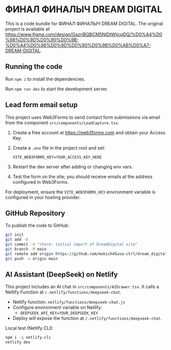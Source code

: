 
  # ФИНАЛ ФИНАЛЫЧ DREAM DIGITAL

  This is a code bundle for ФИНАЛ ФИНАЛЫЧ DREAM DIGITAL. The original project is available at https://www.figma.com/design/GazriBQBCM5NlDtWljcpDQ/%D0%A4%D0%98%D0%9D%D0%90%D0%9B-%D0%A4%D0%98%D0%9D%D0%90%D0%9B%D0%AB%D0%A7-DREAM-DIGITAL.

  ## Running the code

  Run `npm i` to install the dependencies.

  Run `npm run dev` to start the development server.
  
  ## Lead form email setup

  This project uses Web3Forms to send contact form submissions via email from the component `src/components/LeadCapture.tsx`.

  1. Create a free account at https://web3forms.com and obtain your Access Key.
  2. Create a `.env` file in the project root and set:
     
     ```
     VITE_WEB3FORMS_KEY=YOUR_ACCESS_KEY_HERE
     ```
  3. Restart the dev server after adding or changing env vars.
  4. Test the form on the site; you should receive emails at the address configured in Web3Forms.

  For deployment, ensure the `VITE_WEB3FORMS_KEY` environment variable is configured in your hosting provider.

  ## GitHub Repository

  To publish the code to GitHub:

  ```bash
  git init
  git add -A
  git commit -m "chore: initial import of DreamDigital site"
  git branch -M main
  git remote add origin https://github.com/mokich45usa-ctrl/dream_digital_new
  git push -u origin main
  ```

  ## AI Assistant (DeepSeek) on Netlify

  This project includes an AI chat in `src/components/AIDrawer.tsx`. It calls a Netlify Function at `/.netlify/functions/deepseek-chat`.

  - Netlify function: `netlify/functions/deepseek-chat.js`
  - Configure environment variable on Netlify:
    - `DEEPSEEK_API_KEY=YOUR_DEEPSEEK_KEY`
  - Deploy will expose the function at `/.netlify/functions/deepseek-chat`.

  Local test (Netlify CLI):
  ```bash
  npm i -g netlify-cli
  netlify dev
  ```
  